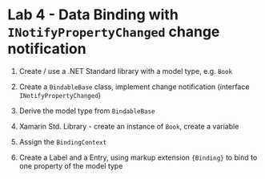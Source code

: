 # Lab 4 - Data Binding with `INotifyPropertyChanged` change notification

1. Create / use a .NET Standard library with a model type, e.g. `Book`
2. Create a `BindableBase` class, implement change notification (interface `INotifyPropertyChanged`)
3. Derive the model type from `BindableBase`

4. Xamarin Std. Library - create an instance of `Book`, create a variable
5. Assign the `BindingContext`
6. Create a Label and a Entry, using markup extension `{Binding}` to bind to one property of the model type



